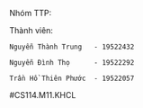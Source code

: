 
Nhóm TTP:

Thành viên:

    Nguyễn Thành Trung   - 19522432
  
    Nguyễn Đình Thọ      - 19522292
             
    Trần Hồ Thiên Phước  - 19522057
             
#CS114.M11.KHCL
